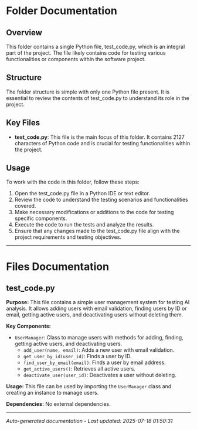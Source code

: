 # Folder Documentation

## Overview
This folder contains a single Python file, test_code.py, which is an integral part of the project. The file likely contains code for testing various functionalities or components within the software project.

## Structure
The folder structure is simple with only one Python file present. It is essential to review the contents of test_code.py to understand its role in the project.

## Key Files
- **test_code.py**: This file is the main focus of this folder. It contains 2127 characters of Python code and is crucial for testing functionalities within the project.

## Usage
To work with the code in this folder, follow these steps:
1. Open the test_code.py file in a Python IDE or text editor.
2. Review the code to understand the testing scenarios and functionalities covered.
3. Make necessary modifications or additions to the code for testing specific components.
4. Execute the code to run the tests and analyze the results.
5. Ensure that any changes made to the test_code.py file align with the project requirements and testing objectives.

---

# Files Documentation

## test_code.py

**Purpose:** This file contains a simple user management system for testing AI analysis. It allows adding users with email validation, finding users by ID or email, getting active users, and deactivating users without deleting them.

**Key Components:**
- `UserManager`: Class to manage users with methods for adding, finding, getting active users, and deactivating users.
  - `add_user(name, email)`: Adds a new user with email validation.
  - `get_user_by_id(user_id)`: Finds a user by ID.
  - `find_user_by_email(email)`: Finds a user by email address.
  - `get_active_users()`: Retrieves all active users.
  - `deactivate_user(user_id)`: Deactivates a user without deleting.
  
**Usage:** This file can be used by importing the `UserManager` class and creating an instance to manage users.

**Dependencies:** No external dependencies.

---
*Auto-generated documentation - Last updated: 2025-07-18 01:50:31*
